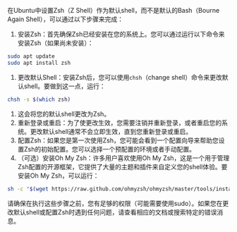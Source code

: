 在Ubuntu中设置Zsh（Z Shell）作为默认shell，而不是默认的Bash（Bourne Again Shell），可以通过以下步骤来完成：

1. 安装Zsh：首先确保Zsh已经安装在您的系统上。您可以通过运行以下命令来安装Zsh（如果尚未安装）：

```Bash
sudo apt update
sudo apt install zsh
```

1. 更改默认Shell：安装Zsh后，您可以使用`chsh`（change shell）命令来更改默认shell。要做到这一点，运行：

```Bash
chsh -s $(which zsh)
```

1. 这会将您的默认shell更改为Zsh。
2. 重新登录或重启：为了使更改生效，您需要注销并重新登录，或者重启您的系统。更改默认shell通常不会立即生效，直到您重新登录或重启。
3. 配置Zsh：如果您是第一次使用Zsh，您可能会看到一个配置向导来帮助您设置Zsh的初始配置。您可以选择一个预配置的环境或者手动配置。
4. （可选）安装Oh My Zsh：许多用户喜欢使用Oh My Zsh，这是一个用于管理Zsh配置的开源框架，它提供了大量的主题和插件来自定义您的shell体验。要安装Oh My Zsh，可以运行：

```Bash
sh -c "$(wget https://raw.github.com/ohmyzsh/ohmyzsh/master/tools/install.sh -O -)"
```

请确保在执行这些步骤之前，您有足够的权限（可能需要使用sudo）。如果您在更改默认shell或配置Zsh时遇到任何问题，请查看相应的文档或搜索特定的错误消息。